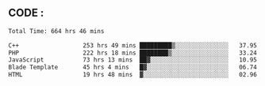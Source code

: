## CODE :
<!--START_SECTION:waka-->

```txt
Total Time: 664 hrs 46 mins

C++                  253 hrs 49 mins █████████▒░░░░░░░░░░░░░░░   37.95 %
PHP                  222 hrs 18 mins ████████▒░░░░░░░░░░░░░░░░   33.24 %
JavaScript           73 hrs 13 mins  ██▓░░░░░░░░░░░░░░░░░░░░░░   10.95 %
Blade Template       45 hrs 4 mins   █▓░░░░░░░░░░░░░░░░░░░░░░░   06.74 %
HTML                 19 hrs 48 mins  ▓░░░░░░░░░░░░░░░░░░░░░░░░   02.96 %
```

<!--END_SECTION:waka-->
